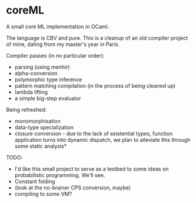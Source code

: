 # coreML
A small core ML implementation in OCaml.

The language is CBV and pure. This is a cleanup of an old compiler project of mine, dating from my master's year in Paris.

Compiler passes (in no particular order):
* parsing (using menhir)
* alpha-conversion
* polymorphic type inference
* pattern matching compilation (in the process of being cleaned up)
* lambda lifting
* a simple big-step evaluator

Being refreshed:
* monomorphisation
* data-type specialization
* closure conversion - due to the lack of
  existential types, function application
  turns into dynamic dispatch, we plan to
  alleviate this through some static analysis*

TODO:
* I'd like this small project to serve as a testbed to
  some ideas on probabilistic programming. We'll see.
* Constant folding
* (look at the no-brainer CPS conversion, maybe)
* compiling to some VM?